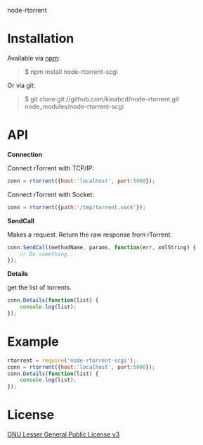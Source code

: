 node-rtorrent

Installation
==============

Available via [npm](http://npmjs.org/):

> $ npm install node-rtorrent-scgi

Or via git:

> $ git clone git://github.com/kinabcd/node-rtorrent.git node_modules/node-rtorrent-scgi

API
==============
**Connection**

Connect rTorrent with TCP/IP:

```javascript
conn = rtorrent({host:'localhost', port:5000});
```

Connect rTorrent with Socket:

```javascript
conn = rtorrent({path:'/tmp/torrent.sock'});
```

**SendCall**

Makes a request. Return the raw response from rTorrent.

```javascript
conn.SendCall(methodName, params, function(err, xmlString) {
    // Do something...
});
```

**Details**

get the list of torrents.

```javascript
conn.Details(function(list) {
    console.log(list);
});
```

Example
==============
```javascript
rtorrent = require('node-rtorrent-scgi');
conn = rtorrent({host:'localhost', port:5000});
conn.Details(function(list) {
    console.log(list);
});
```

License
==============
[GNU Lesser General Public License v3](https://www.gnu.org/licenses/lgpl.html)


